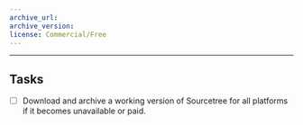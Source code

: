 ```yaml
---
archive_url: 
archive_version: 
license: Commercial/Free
---
```



---
## Tasks

- [ ] Download and archive a working version of Sourcetree for all platforms if it becomes unavailable or paid.